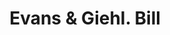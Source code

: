 ---
doi: 10.7916/D8XP8H3W
date_other: '1890'
date_other_textual: 1890-1899
form: printed ephemera
genre:
- Invoices
name:
- Evans & Giehl
object_in_context_url: https://biggert.cul.columbia.edu/items/view/ave_biggert_01678
subject_hierarchical_geographic:
- Rome, New York, United States
subject_name:
- Evans & Giehl
title: Evans & Giehl. Bill
sort_title: Evans & Giehl. Bill
call_number: ave_biggert_01678
coordinates:
- 43.21944444444445,-75.46333333333334
pid: ave_biggert_01678
identifiers: ave_biggert_01678
thumbnail: https://derivativo-3.library.columbia.edu/iiif/2/ldpd:490715/full/!256,256/0/native.jpg
permalink: /biggert/ave_biggert_01678/
layout: iiif-image-page
---